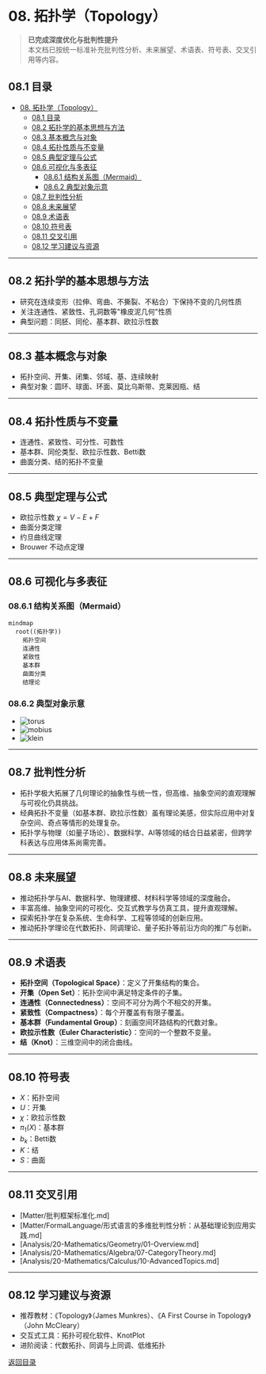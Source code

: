 # 08. 拓扑学（Topology）

> **已完成深度优化与批判性提升**  
> 本文档已按统一标准补充批判性分析、未来展望、术语表、符号表、交叉引用等内容。

## 08.1 目录

- [08. 拓扑学（Topology）](#08-拓扑学topology)
  - [08.1 目录](#081-目录)
  - [08.2 拓扑学的基本思想与方法](#082-拓扑学的基本思想与方法)
  - [08.3 基本概念与对象](#083-基本概念与对象)
  - [08.4 拓扑性质与不变量](#084-拓扑性质与不变量)
  - [08.5 典型定理与公式](#085-典型定理与公式)
  - [08.6 可视化与多表征](#086-可视化与多表征)
    - [08.6.1 结构关系图（Mermaid）](#0861-结构关系图mermaid)
    - [08.6.2 典型对象示意](#0862-典型对象示意)
  - [08.7 批判性分析](#087-批判性分析)
  - [08.8 未来展望](#088-未来展望)
  - [08.9 术语表](#089-术语表)
  - [08.10 符号表](#0810-符号表)
  - [08.11 交叉引用](#0811-交叉引用)
  - [08.12 学习建议与资源](#0812-学习建议与资源)

---

## 08.2 拓扑学的基本思想与方法

- 研究在连续变形（拉伸、弯曲、不撕裂、不粘合）下保持不变的几何性质
- 关注连通性、紧致性、孔洞数等"橡皮泥几何"性质
- 典型问题：同胚、同伦、基本群、欧拉示性数

---

## 08.3 基本概念与对象

- 拓扑空间、开集、闭集、邻域、基、连续映射
- 典型对象：圆环、球面、环面、莫比乌斯带、克莱因瓶、结

---

## 08.4 拓扑性质与不变量

- 连通性、紧致性、可分性、可数性
- 基本群、同伦类型、欧拉示性数、Betti数
- 曲面分类、结的拓扑不变量

---

## 08.5 典型定理与公式

- 欧拉示性数 $\chi = V - E + F$
- 曲面分类定理
- 约旦曲线定理
- Brouwer 不动点定理

---

## 08.6 可视化与多表征

### 08.6.1 结构关系图（Mermaid）

```mermaid
mindmap
  root((拓扑学))
    拓扑空间
    连通性
    紧致性
    基本群
    曲面分类
    结理论
```

### 08.6.2 典型对象示意

- ![torus](https://latex.codecogs.com/svg.image?\text{Torus})
- ![mobius](https://latex.codecogs.com/svg.image?\text{M\"obius%20Band})
- ![klein](https://latex.codecogs.com/svg.image?\text{Klein%20Bottle})

---

## 08.7 批判性分析

- 拓扑学极大拓展了几何理论的抽象性与统一性，但高维、抽象空间的直观理解与可视化仍具挑战。
- 经典拓扑不变量（如基本群、欧拉示性数）虽有理论美感，但实际应用中对复杂空间、奇点等情形的处理复杂。
- 拓扑学与物理（如量子场论）、数据科学、AI等领域的结合日益紧密，但跨学科表达与应用体系尚需完善。

---

## 08.8 未来展望

- 推动拓扑学与AI、数据科学、物理建模、材料科学等领域的深度融合。
- 丰富高维、抽象空间的可视化、交互式教学与仿真工具，提升直观理解。
- 探索拓扑学在复杂系统、生命科学、工程等领域的创新应用。
- 推动拓扑学理论在代数拓扑、同调理论、量子拓扑等前沿方向的推广与创新。

---

## 08.9 术语表

- **拓扑空间（Topological Space）**：定义了开集结构的集合。
- **开集（Open Set）**：拓扑空间中满足特定条件的子集。
- **连通性（Connectedness）**：空间不可分为两个不相交的开集。
- **紧致性（Compactness）**：每个开覆盖有有限子覆盖。
- **基本群（Fundamental Group）**：刻画空间环路结构的代数对象。
- **欧拉示性数（Euler Characteristic）**：空间的一个整数不变量。
- **结（Knot）**：三维空间中的闭合曲线。

---

## 08.10 符号表

- $X$：拓扑空间
- $U$：开集
- $\chi$：欧拉示性数
- $\pi_1(X)$：基本群
- $b_k$：Betti数
- $K$：结
- $S$：曲面

---

## 08.11 交叉引用

- [Matter/批判框架标准化.md]
- [Matter/FormalLanguage/形式语言的多维批判性分析：从基础理论到应用实践.md]
- [Analysis/20-Mathematics/Geometry/01-Overview.md]
- [Analysis/20-Mathematics/Algebra/07-CategoryTheory.md]
- [Analysis/20-Mathematics/Calculus/10-AdvancedTopics.md]

---

## 08.12 学习建议与资源

- 推荐教材：《Topology》（James Munkres）、《A First Course in Topology》（John McCleary）
- 交互式工具：拓扑可视化软件、KnotPlot
- 进阶阅读：代数拓扑、同调与上同调、低维拓扑

[返回目录](#081-目录)
